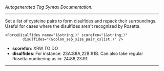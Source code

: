 _Autogenerated Tag Syntax Documentation:_

---
Set a list of cysteine pairs to form disulfides and repack their surroundings. Useful for cases where the disulfides aren't recognized by Rosetta.

```
<ForceDisulfides name="(&string;)" scorefxn="(&string;)"
        disulfides="(&colon_sep_size_pair_cslist;)" />
```

-   **scorefxn**: XRW TO DO
-   **disulfides**: For instance: 23A:88A,22B:91B. Can also take regular Rosetta numbering as in: 24:88,23:91.

---
